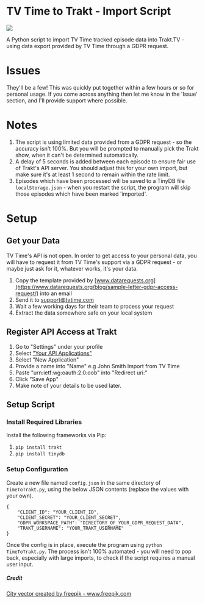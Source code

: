 # TV Time to Trakt - Import Script
![](https://loch.digital/image_for_external_apps/4342799-01.png)

A Python script to import TV Time tracked episode data into Trakt.TV - using data export provided by TV Time through a GDPR request.

# Issues
They'll be a few! This was quickly put together within a few hours or so for personal usage. If you come across anything then let me know in the 'Issue' section, and I'll provide support where possible.

# Notes
1. The script is using limited data provided from a GDPR request - so the accuracy isn't 100%. But you will be prompted to manually pick the Trakt show, when it can't be determined automatically.
2. A delay of 5 seconds is added between each episode to ensure fair use of Trakt's API server. You should adjust this for your own import, but make sure it's at least 1 second to remain within the rate limit.
3. Episodes which have been processed will be saved to a TinyDB file `localStorage.json` - when you restart the script, the program will skip those episodes which have been marked 'imported'.

# Setup
## Get your Data
TV Time's API is not open. In order to get access to your personal data, you will have to request it from TV Time's support via a GDPR request - or maybe just ask for it, whatever works, it's your data.

1. Copy the template provided by [www.datarequests.org](https://www.datarequests.org/blog/sample-letter-gdpr-access-request/) into an email
2. Send it to support@tvtime.com
3. Wait a few working days for their team to process your request
4. Extract the data somewhere safe on your local system

## Register API Access at Trakt
1. Go to "Settings" under your profile
2. Select ["Your API Applications"](https://trakt.tv/oauth/applications)
3. Select "New Application"
4. Provide a name into "Name" e.g John Smith Import from TV Time
5. Paste "urn:ietf:wg:oauth:2.0:oob" into "Redirect uri:"
6. Click "Save App"
7. Make note of your details to be used later.

## Setup Script
### Install Required Libraries
Install the following frameworks via Pip:
1. `pip install trakt`
2. `pip install tinydb`
### Setup Configuration
Create a new file named `config.json` in the same directory of `TimeToTrakt.py`, using the below JSON contents (replace the values with your own).

```
{
    "CLIENT_ID": "YOUR_CLIENT_ID",
    "CLIENT_SECRET": "YOUR_CLIENT_SECRET",
    "GDPR_WORKSPACE_PATH": "DIRECTORY_OF_YOUR_GDPR_REQUEST_DATA",
    "TRAKT_USERNAME": "YOUR_TRAKT_USERNAME"
}
```

Once the config is in place, execute the program using `python TimeToTrakt.py`. The process isn't 100% automated - you will need to pop back, especially with large imports, to check if the script requires a manual user input.

##### Credit
<a href='https://www.freepik.com/vectors/city'>City vector created by freepik - www.freepik.com</a>